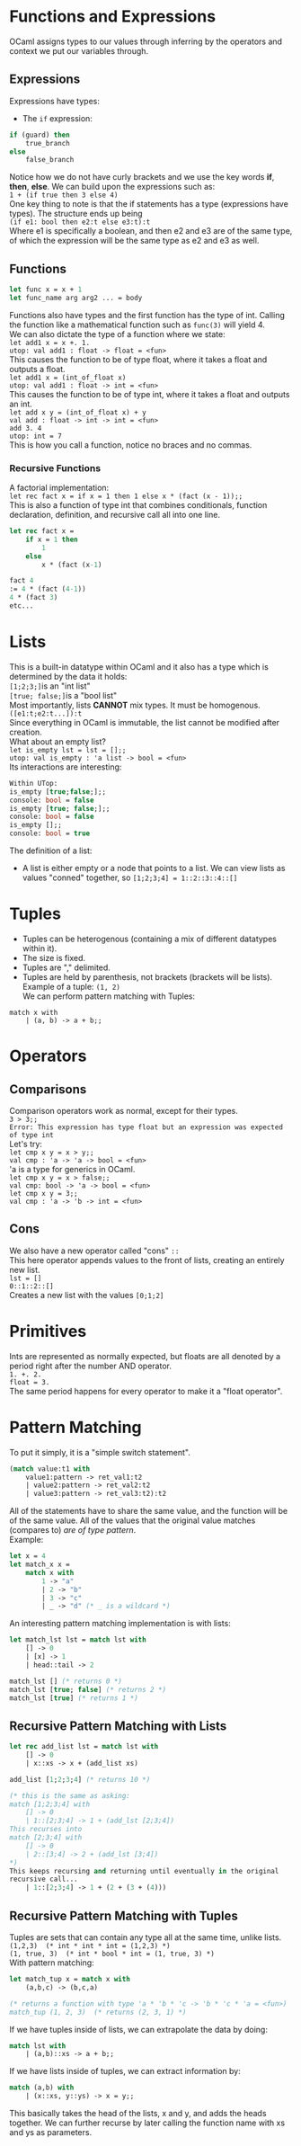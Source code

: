 # Functions and Expressions
OCaml assigns types to our values through inferring by the operators and context we put our variables through.
## Expressions
Expressions have types:
- The `if` expression:
```ocaml
if (guard) then
	true_branch
else
	false_branch
```
Notice how we do not have curly brackets and we use the key words **if**, **then**, **else**.
We can build upon the expressions such as: <br>
`1 + (if true then 3 else 4)`<br>
One key thing to note is that the if statements has a type (expressions have types).
The structure ends up being <br>
`(if e1: bool then e2:t else e3:t):t`<br>
Where e1 is specifically a boolean, and then e2 and e3 are of the same type, of which the expression will be the same type as e2 and e3 as well.

## Functions
```ocaml
let func x = x + 1
let func_name arg arg2 ... = body
```
Functions also have types and the first function has the type of int. Calling the function like a mathematical function such as `func(3)` will yield 4. <br>
We can also dictate the type of a function where we state: <br>
`let add1 x = x +. 1.` <br>
`utop: val add1 : float -> float = <fun>`<br>
This causes the function to be of type float, where it takes a float and outputs a float. <br>
`let add1 x = (int_of_float x)` <br>
`utop: val add1 : float -> int = <fun>` <br>
This causes the function to be of type int, where it takes a float and outputs an int. <br>
`let add x y = (int_of_float x) + y` <br>
`val add : float -> int -> int = <fun>` <br>
`add 3. 4`<br>
`utop: int = 7`<br>
This is how you call a function, notice no braces and no commas.<br>
### Recursive Functions
A factorial implementation: <br>
`let rec fact x = if x = 1 then 1 else x * (fact (x - 1));;` <br>
This is also a function of type int that combines conditionals, function declaration, definition, and recursive call all into one line. <br>
```ocaml
let rec fact x = 
	if x = 1 then
		1
	else
		x * (fact (x-1)
```

```ocaml
fact 4
:= 4 * (fact (4-1))
4 * (fact 3)
etc...
```

# Lists
This is a built-in datatype within OCaml and it also has a type which is determined by the data it holds: <br>
`[1;2;3;]`is an "int list"<br>
`[true; false;]`is a "bool list" <br>
Most importantly, lists **CANNOT** mix types. It must be homogenous. <br>
`([e1:t;e2:t...]):t`<br>
Since everything in OCaml is immutable, the list cannot be modified after creation. <br>
What about an empty list? <br>
`let is_empty lst = lst = [];;`<br>
`utop: val is_empty : 'a list -> bool = <fun>` <br>
Its interactions are interesting: <br>
``` ocaml
Within UTop:
is_empty [true;false;];;
console: bool = false
is_empty [true; false;];;
console: bool = false
is_empty [];;
console: bool = true
```

The definition of a list:
- A list is either empty or a node that points to a list.
We can view lists as values "conned" together, so `[1;2;3;4] = 1::2::3::4::[]`<br>
# Tuples
- Tuples can be heterogenous (containing a mix of different datatypes within it). 
- The size is fixed.
- Tuples are "," delimited.
- Tuples are held by parenthesis, not brackets (brackets will be lists).<br>
Example of a tuple: `(1, 2)`<br>
We can perform pattern matching with Tuples:
```
match x with
	| (a, b) -> a + b;;
```
# Operators
## Comparisons
Comparison operators work as normal, except for their types.<br>
`3 > 3;;`<br>
`Error: This expression has type float but an expression was expected of type int` <br>
Let's try:<br>
`let cmp x y = x > y;;`<br>
`val cmp : 'a -> 'a -> bool = <fun>`<br>
'a is a type for generics in OCaml. <br>
`let cmp x y = x > false;;`<br>
`val cmp: bool -> 'a -> bool = <fun>`<br>
`let cmp x y = 3;;`<br>
`val cmp : 'a -> 'b -> int = <fun>` <br>
## Cons
We also have a new operator called "cons" `::`<br>
This here operator appends values to the front of lists, creating an entirely new list. <br>
`lst = []` <br>
`0::1::2::[]` <br>
Creates a new list with the values `[0;1;2]`<br>

# Primitives
Ints are represented as normally expected, but floats are all denoted by a period right after the number AND operator. <br>
`1. +. 2.`<br>
`float = 3.`<br>
The same period happens for every operator to make it a "float operator".<br>
# Pattern Matching
To put it simply, it is a "simple switch statement". <br>
```ocaml
(match value:t1 with 
	value1:pattern -> ret_val1:t2 
	| value2:pattern -> ret_val2:t2
	| value3:pattern -> ret_val3:t2):t2
```
All of the statements have to share the same value, and the function will be of the same value. All of the values that the original value matches (compares to) *are of type pattern*. <br>
Example:
```ocaml
let x = 4
let match_x x =
	match x with
		1 -> "a"
		| 2 -> "b"
		| 3 -> "c"
		| _ -> "d" (* _ is a wildcard *)
```
An interesting pattern matching implementation is with lists: <br>
```ocaml
let match_lst lst = match lst with
	[] -> 0
	| [x] -> 1
	| head::tail -> 2

match_lst [] (* returns 0 *)
match_lst [true; false] (* returns 2 *)
match_lst [true] (* returns 1 *)
```
## Recursive Pattern Matching with Lists
```ocaml
let rec add_list lst = match lst with 
	[] -> 0
	| x::xs -> x + (add_list xs)

add_list [1;2;3;4] (* returns 10 *)

(* this is the same as asking:
match [1;2;3;4] with
	[] -> 0
	| 1::[2;3;4] -> 1 + (add_lst [2;3;4])
This recurses into
match [2;3;4] with
	[] -> 0
	| 2::[3;4] -> 2 + (add_lst [3;4])
*)
This keeps recursing and returning until eventually in the original
recursive call...
	| 1::[2;3;4] -> 1 + (2 + (3 + (4)))
```
## Recursive Pattern Matching with Tuples
Tuples are sets that can contain any type all at the same time, unlike lists. <br>
`(1,2,3)  (* int * int * int = (1,2,3) *)`<br>
`(1, true, 3)  (* int * bool * int = (1, true, 3) *)`<br>
With pattern matching:
```ocaml
let match_tup x = match x with
	(a,b,c) -> (b,c,a)

(* returns a function with type 'a * 'b * 'c -> 'b * 'c * 'a = <fun>)
match_tup (1, 2, 3)  (* returns (2, 3, 1) *)
```
If we have tuples inside of lists, we can extrapolate the data by doing:
```ocaml
match lst with
	| (a,b)::xs -> a + b;;
```
If we have lists inside of tuples, we can extract information by:
```ocaml
match (a,b) with
	| (x::xs, y::ys) -> x = y;;
```
This basically takes the head of the lists, x and y, and adds the heads together. We can further recurse by later calling the function name with xs and ys as parameters.


